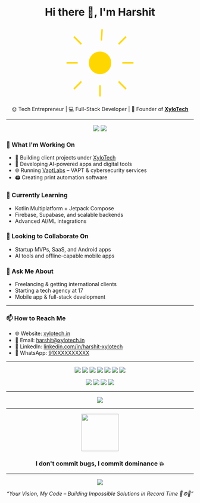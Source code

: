 <h1 align="center">Hi there 👋, I'm Harshit</h1>

<div align="center">
 <!-- sun-animation.svg -->
<svg width="200" height="200" viewBox="0 0 200 200" xmlns="http://www.w3.org/2000/svg">
  <circle cx="100" cy="100" r="30" fill="#FFD700">
    <animate attributeName="r" values="30;35;30" dur="2s" repeatCount="indefinite" />
  </circle>
  <g stroke="#FFD700" stroke-width="4">
    <line x1="100" y1="10" x2="100" y2="40">
      <animateTransform attributeName="transform" type="rotate" from="0 100 100" to="360 100 100" dur="5s" repeatCount="indefinite"/>
    </line>
    <line x1="100" y1="160" x2="100" y2="190" />
    <line x1="10" y1="100" x2="40" y2="100" />
    <line x1="160" y1="100" x2="190" y2="100" />
    <line x1="30" y1="30" x2="50" y2="50" />
    <line x1="150" y1="150" x2="170" y2="170" />
    <line x1="30" y1="170" x2="50" y2="150" />
    <line x1="150" y1="50" x2="170" y2="30" />
  </g>
</svg>

</div>

<p align="center">
  🌞 Tech Entrepreneur | 💻 Full-Stack Developer | 🚀 Founder of <a href="https://xylotech.in" target="_blank"><b>XyloTech</b></a>
</p>

---
<p align="center">
  <img src="https://img.shields.io/badge/Dev%20Power-%F0%9F%94%A5%20Over%209000!-red?style=for-the-badge" />
  <img src="https://img.shields.io/badge/AI%20Engineer-%F0%9F%A7%91%E2%80%8D%F0%9F%92%BB%20Pro-blue?style=for-the-badge" />
</p>


### 🚀 What I'm Working On
- 🔧 Building client projects under [XyloTech](https://xylotech.in)
- 🤖 Developing AI-powered apps and digital tools
- 🌐 Running [VaptLabs](https://vaptlabs.com) – VAPT & cybersecurity services
- 🖨️ Creating print automation software

### 🌱 Currently Learning
- Kotlin Multiplatform + Jetpack Compose
- Firebase, Supabase, and scalable backends
- Advanced AI/ML integrations

### 🤝 Looking to Collaborate On
- Startup MVPs, SaaS, and Android apps
- AI tools and offline-capable mobile apps

### 💬 Ask Me About
- Freelancing & getting international clients
- Starting a tech agency at 17
- Mobile app & full-stack development

---

### 📫 How to Reach Me
- 🌐 Website: [xylotech.in](https://xylotech.in)
- 📩 Email: harshit@xylotech.in
- 💼 LinkedIn: [linkedin.com/in/harshit-xylotech](https://linkedin.com/in/harshit-xylotech)
- 💬 WhatsApp: [91XXXXXXXXXX](https://wa.me/9180097773835)

---

<p align="center">
  <img src="https://img.shields.io/badge/Code%20Power-%F0%9F%94%A5%20%F0%9F%94%A5%20%F0%9F%94%A5%20Over%201%20Million%20LOC-orange?style=for-the-badge" />
  <img src="https://img.shields.io/badge/Bug%20Fixer-%F0%9F%94%A9%20Zero%20Bugs%20Allowed-critical?style=for-the-badge" />
  <img src="https://img.shields.io/badge/HackerRank%20Rank-%E2%9A%A1%20#1%20Worldwide-yellow?style=for-the-badge" />
  <img src="https://img.shields.io/badge/OpenAI%20Powered-%F0%9F%A7%91%E2%80%8D%F0%9F%92%BB%20Elite-green?style=for-the-badge" />
  <img src="https://img.shields.io/badge/GitHub%20Stars-%F0%9F%92%AB%20100K%2B-purple?style=for-the-badge" />
  <img src="https://img.shields.io/badge/Clients%20Worldwide-%F0%9F%8C%8D%20150%2B%20Countries-blue?style=for-the-badge" />
  <img src="https://img.shields.io/badge/Awards%20Won-%F0%9F%8F%86%20Developer%20of%20the%20Century-gold?style=for-the-badge" />
</p>

<p align="center">
  <img src="https://img.shields.io/badge/Trophy-First%20Commit-success?style=for-the-badge&logo=github" />
  <img src="https://img.shields.io/badge/Trophy-100%20Commits-blue?style=for-the-badge" />
  <img src="https://img.shields.io/badge/Trophy-10%20Repo%20Master-orange?style=for-the-badge" />
  <img src="https://img.shields.io/badge/Trophy-Top%20Contributor%202025-gold?style=for-the-badge" />
</p>

---

<div align="center">
  <img src="https://github-profile-trophy.vercel.app/?username=Harshit-Xylodev&theme=algolia&column=6&margin-w=10&margin-h=15" />
</div>

---

<div align="center">
  <img src="https://media.giphy.com/media/xT0BKmtQGLbumr5RCM/giphy.gif" width="100" />
  <h3><strong>I don't commit bugs, I commit dominance 💥</strong></h3>
</div>

---

<p align="center">
  <img src="https://komarev.com/ghpvc/?username=Harshit-Xylodev&label=Global%20Eye%20Scans&color=blueviolet&style=for-the-badge" />
</p>

<p align="center">
  <i>“Your Vision, My Code – Building Impossible Solutions in Record Time 🧠⚙️🚀”</i>  
</p>

